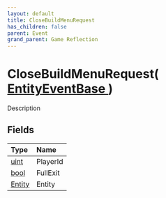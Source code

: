 ```yaml
---
layout: default
title: CloseBuildMenuRequest
has_children: false
parent: Event
grand_parent: Game Reflection
---
```

# CloseBuildMenuRequest( [ EntityEventBase ](/riftbreaker-wiki/docs/game-reflection/events/entity_event_base/) )
Description 

## Fields

| Type | Name |
|:----------|:--------------|
| [uint](/riftbreaker-wiki/docs/game-reflection/components/uint/) | PlayerId |
| [bool](/riftbreaker-wiki/docs/game-reflection/components/bool/) | FullExit |
| [Entity](/riftbreaker-wiki/docs/game-reflection/classes/entity/) | Entity |

